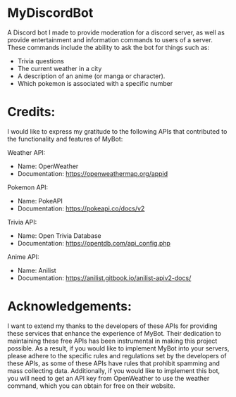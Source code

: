 # MyDiscordBot
A Discord bot I made to provide moderation for a discord server, as well as provide entertainment and information commands to users of a server. These commands include the ability to ask the bot for things such as:

  - Trivia questions
  - The current weather in a city
  - A description of an anime (or manga or character).
  - Which pokemon is associated with a specific number
 
# Credits: 

I would like to express my gratitude to the following APIs that contributed to the functionality and features of MyBot:

Weather API:
  * Name: OpenWeather
  * Documentation: https://openweathermap.org/appid

Pokemon API:
  * Name: PokeAPI
  * Documentation: https://pokeapi.co/docs/v2

Trivia API:
  * Name: Open Trivia Database
  * Documentation: https://opentdb.com/api_config.php

Anime API:
  * Name: Anilist
  * Documentation: https://anilist.gitbook.io/anilist-apiv2-docs/

# Acknowledgements:

I want to extend my thanks to the developers of these APIs for providing these services that enhance the experience of MyBot. Their dedication to maintaining these free APIs has been instrumental in making this project possible. As a result, if you would like to implement MyBot into your servers, please adhere to the specific rules and regulations set by the developers of these APIs, as some of these APIs have rules that prohibit spamming and mass collecting data. Additionally, if you would like to implement this bot, you will need to get an API key from OpenWeather to use the weather command, which you can obtain for free on their website. 



